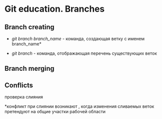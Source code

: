 # Git education. Branches 

## Branch creating

* *git branch branch_name* - команда, создающая ветку с именем branch_name*

*  *git branch* - команда, отображающая перечень существующих веток

## Branch merging

## Conflicts

проверка слияния

 *конфликт при слиянии возникают , когда изменения сливаемых веток претендуют на общие участки рабочей области
 